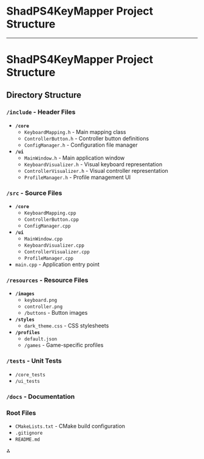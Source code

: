 

# ShadPS4KeyMapper Project Structure

---

# ShadPS4KeyMapper Project Structure

## Directory Structure

### `/include` - Header Files

- **`/core`**
    - `KeyboardMapping.h` - Main mapping class
    - `ControllerButton.h` - Controller button definitions
    - `ConfigManager.h` - Configuration file manager
- **`/ui`**
    - `MainWindow.h` - Main application window
    - `KeyboardVisualizer.h` - Visual keyboard representation
    - `ControllerVisualizer.h` - Visual controller representation
    - `ProfileManager.h` - Profile management UI


### `/src` - Source Files

- **`/core`**
    - `KeyboardMapping.cpp`
    - `ControllerButton.cpp`
    - `ConfigManager.cpp`
- **`/ui`**
    - `MainWindow.cpp`
    - `KeyboardVisualizer.cpp`
    - `ControllerVisualizer.cpp`
    - `ProfileManager.cpp`
- `main.cpp` - Application entry point


### `/resources` - Resource Files

- **`/images`**
    - `keyboard.png`
    - `controller.png`
    - `/buttons` - Button images
- **`/styles`**
    - `dark_theme.css` - CSS stylesheets
- **`/profiles`**
    - `default.json`
    - `/games` - Game-specific profiles


### `/tests` - Unit Tests

- `/core_tests`
- `/ui_tests`


### `/docs` - Documentation

### Root Files

- `CMakeLists.txt` - CMake build configuration
- `.gitignore`
- `README.md`

<div>⁂</div>

